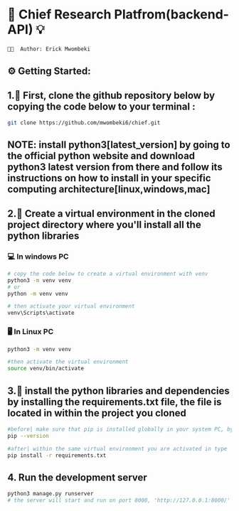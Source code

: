 # 🔱 Chief Research Platfrom(backend-API) 💡

```bash
👋🏾  Author: Erick Mwombeki 
```

## ⚙️ Getting Started:

## 1.🏏 First, clone the github repository below by copying the code below to your terminal :

```bash
git clone https://github.com/mwombeki6/chief.git

```
## NOTE: install python3[latest_version] by going to the official python website and download python3 latest version from there and follow its instructions on how to install in your specific computing architecture[linux,windows,mac]

## 2.📌 Create a virtual environment in the cloned project directory where you'll install all the python libraries

### 💻 In windows PC

```bash
# copy the code below to create a virtual environment with venv
python3 -m venv venv
# or
python -m venv venv

# then activate your virtual environment
venv\Scripts\activate
```

### 🖥️ In Linux PC

```bash
python3 -m venv venv

#then activate the virtual environment
source venv/bin/activate

```

## 3.🥅 install the python libraries and dependencies by installing the requirements.txt file, the file is located in within the project you cloned

```bash
#before| make sure that pip is installed globally in your system PC, by typing code below in your terminal
pip --version

#after| within the same virtual environment you are activated in type
pip install -r requirements.txt
```

## 4. Run the development server

```bash
python3 manage.py runserver
# the server will start and run on port 8000, 'http://127.0.0.1:8000/' as a default port for django
```

